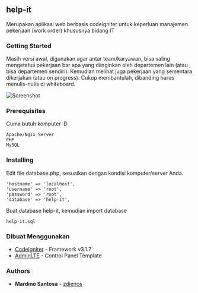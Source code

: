 ## help-it
Merupakan aplikasi web berbasis codeigniter untuk keperluan manajemen pekerjaan (work order) khususnya bidang IT

### Getting Started

Masih versi awal, digunakan agar antar team/karyawan, bisa saling mengetahui pekerjaan bar apa yang diinginkan oleh departemen lain (atau bisa departemen sendiri). Kemudian melihat juga pekerjaan yang sementara dikerjakan (atau on progress). Cukup membantulah, dibanding harus menulis-nulis di whiteboard. 

![Screenshot](_build/preview.png)

### Prerequisites

Cuma butuh komputer :D

```
Apache/Ngix Server
PHP
MySQL
```

### Installing

Edit file database.php, sesuaikan dengan kondisi komputer/server Anda.


```
'hostname' => 'localhost',
'username' => 'root',
'password' => 'root',
'database' => 'help-it',
```

Buat database help-it, kemudian import database 

```
help-it.sql
```

  
### Dibuat Menggunakan

* [CodeIgniter](https://codeigniter.com/) - Framework v3.1.7
* [AdminLTE](https://adminlte.io/) - Control Panel Template


### Authors

* **Mardino Santosa** - [zdienos](https://github.com/zdienos)

